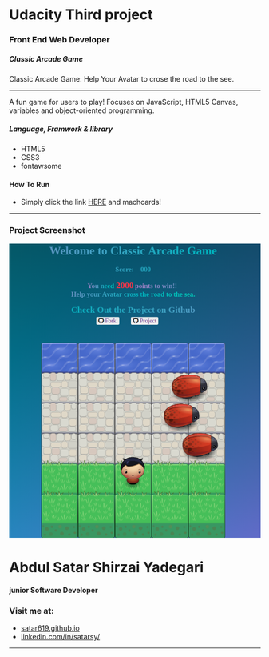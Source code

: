 # Udacity Third project
### Front End Web Developer
##### Classic Arcade Game

Classic Arcade Game: Help Your Avatar to crose the road to the see.

---

A fun game for users to play! Focuses on JavaScript, HTML5 Canvas, variables and object-oriented programming.

##### Language, Framwork & library
* HTML5
* CSS3
* fontawsome

#### How To Run

* Simply click the link [HERE](https://satar619.github.io/Udacity_Projects/) and machcards!

---
### Project Screenshot

![When is start](images/ProjectScreenshot.png) 




# Abdul Satar Shirzai Yadegari
#### junior Software Developer

### Visit me at:
* [satar619.github.io](https://satar619.github.io)
* [linkedin.com/in/satarsy/](linkedin.com/in/satarsy)

------